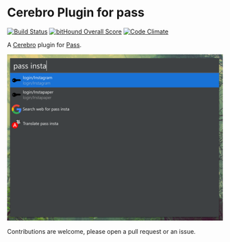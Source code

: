 # Cerebro Plugin for pass

[![Build Status](https://travis-ci.org/jsantiagoh/cerebro-pass.svg?branch=master)](https://travis-ci.org/jsantiagoh/cerebro-pass) [![bitHound Overall Score](https://www.bithound.io/github/jsantiagoh/cerebro-pass/badges/score.svg)](https://www.bithound.io/github/jsantiagoh/cerebro-pass) [![Code Climate](https://codeclimate.com/github/jsantiagoh/cerebro-pass/badges/gpa.svg)](https://codeclimate.com/github/jsantiagoh/cerebro-pass)

A [Cerebro](https://cerebroapp.com) plugin for [Pass](https://www.passwordstore.org/).

![Screenshot](docs/screenshot.png)

Contributions are welcome, please open a pull request or an issue.
